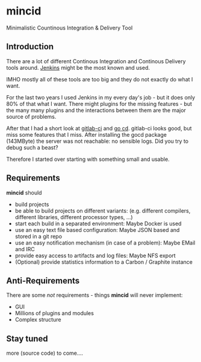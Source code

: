 # mincid
Minimalistic Countinous Integration &amp; Delivery Tool

## Introduction
There are a lot of different Continous Integration and Continous
Delivery tools around.  [Jenkins](https://jenkins-ci.org/) might be
the most known and used.

IMHO mostly all of these tools are too big and they do not exactly do
what I want.

For the last two years I used Jenkins in my every day's job - but it
does only 80% of that what I want.  There might plugins for
the missing features - but the many many plugins and the interactions
between them are the major source of problems.

After that I had a short look at
[gitlab-ci](https://about.gitlab.com/gitlab-ci/) and [go
cd](http://www.go.cd/).  gitlab-ci looks good, but miss some features
that I miss.  After installing the gocd package (143MByte) the
server was not reachable: no sensible logs.  Did you try to debug such
a beast?

Therefore I started over starting with something small and usable.

## Requirements
**mincid** should
* build projects
* be able to build projects on different variants: (e.g. different
  compilers, different libraries, different processor types, ...)
* start each build in a separated environment:
  Maybe Docker is used
* use an easy text file based configuration:
  Maybe JSON based and stored in a git repo
* use an easy notification mechanism (in case of a problem):
  Maybe EMail and IRC
* provide easy access to artifacts and log files:
  Maybe NFS export
* (Optional) provide statistics information to a Carbon / Graphite
  instance

## Anti-Requirements
There are some *not* requirements - things **mincid** will never
implement:
* GUI
* Millions of plugins and modules
* Complex structure

## Stay tuned
more (source code) to come....
